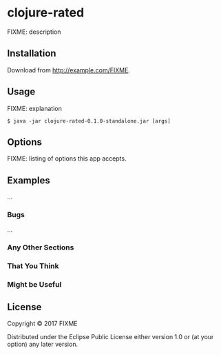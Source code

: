 # clojure-rated

FIXME: description

## Installation

Download from http://example.com/FIXME.

## Usage

FIXME: explanation

    $ java -jar clojure-rated-0.1.0-standalone.jar [args]

## Options

FIXME: listing of options this app accepts.

## Examples

...

### Bugs

...

### Any Other Sections
### That You Think
### Might be Useful

## License

Copyright © 2017 FIXME

Distributed under the Eclipse Public License either version 1.0 or (at
your option) any later version.

